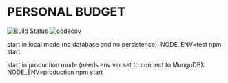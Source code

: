 # PERSONAL BUDGET
[![Build Status](https://travis-ci.org/cegerard/personalBudget.svg?branch=master)](https://travis-ci.org/cegerard/personalBudget)
[![codecov](https://codecov.io/gh/cegerard/personalBudget/branch/master/graph/badge.svg?token=RSLVOBBFQC)](https://codecov.io/gh/cegerard/personalBudget)

start in local mode (no database and no persistence): NODE_ENV=test npm start

start in production mode (needs env var set to connect to MongoDB): NODE_ENV=production npm start
